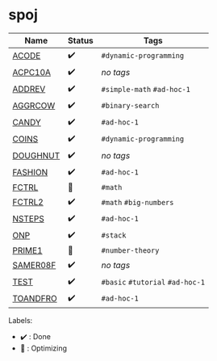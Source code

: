 # spoj

Name | Status | Tags
------------ | ------------- | -------------
[ACODE](ACODE.py) | :heavy_check_mark: | `#dynamic-programming`
[ACPC10A](ACPC10A.py) | :heavy_check_mark: | *no tags*
[ADDREV](ADDREV.py) | :heavy_check_mark: | `#simple-math` `#ad-hoc-1`
[AGGRCOW](AGGRCOW.py) | :heavy_check_mark: | `#binary-search`
[CANDY](CANDY.py) | :heavy_check_mark: | `#ad-hoc-1`
[COINS](COINS.py) | :heavy_check_mark: | `#dynamic-programming`
[DOUGHNUT](DOUGHNUT.py) | :heavy_check_mark: | *no tags*
[FASHION](FASHION.py) | :heavy_check_mark: | `#ad-hoc-1`
[FCTRL](FCTRL.py) | :rocket: | `#math`
[FCTRL2](FCTRL2.py) | :heavy_check_mark: | `#math` `#big-numbers`
[NSTEPS](NSTEPS.py) | :heavy_check_mark: | `#ad-hoc-1`
[ONP](ONP.py) | :heavy_check_mark: | `#stack`
[PRIME1](PRIME1.py) | :rocket: | `#number-theory`
[SAMER08F](SAMER08F.cpp) | :heavy_check_mark: | *no tags*
[TEST](TEST.py) | :heavy_check_mark: | `#basic` `#tutorial` `#ad-hoc-1`
[TOANDFRO](TOANDFRO.py) | :heavy_check_mark: | `#ad-hoc-1`

Labels:

* :heavy_check_mark: : Done
* :rocket: : Optimizing
